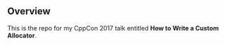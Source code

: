 ## Overview

This is the repo for my CppCon 2017 talk entitled **How to Write a Custom Allocator**.
